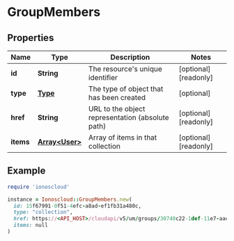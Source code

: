 # GroupMembers

## Properties

| Name | Type | Description | Notes |
| ---- | ---- | ----------- | ----- |
| **id** | **String** | The resource&#39;s unique identifier | [optional][readonly] |
| **type** | [**Type**](Type.md) | The type of object that has been created | [optional] |
| **href** | **String** | URL to the object representation (absolute path) | [optional][readonly] |
| **items** | [**Array&lt;User&gt;**](User.md) | Array of items in that collection | [optional][readonly] |

## Example

```ruby
require 'ionoscloud'

instance = Ionoscloud::GroupMembers.new(
  id: 15f67991-0f51-4efc-a8ad-ef1fb31a480c,
  type: "collection",
  href: https://<API_HOST>/cloudapi/v5/um/groups/30740c22-1def-11e7-aac9-d7a3646ca7fd/users,
  items: null
)
```

